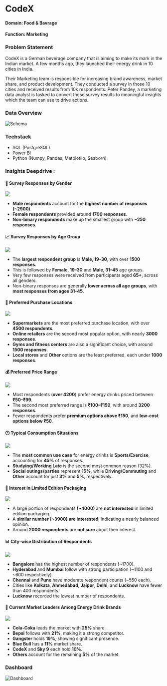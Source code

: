# CodeX
#### Domain: Food & Bavrage  
#### Function: Marketing  

### Problem Statement 
CodeX is a German beverage company that is aiming to make its mark in the Indian market. A few months ago, they launched their energy drink in 10 cities in India.

Their Marketing team is responsible for increasing brand awareness, market share, and product development. They conducted a survey in those 10 cities and received results from 10k respondents. Peter Pandey, a marketing data analyst is tasked to convert these survey results to meaningful insights which the team can use to drive actions.

### Data Overview
![Schema](https://github.com/Shandeep-Raula/CodeX/blob/main/ERD.png)


### Techstack
- SQL (PostgreSQL)
- Power BI
- Python (Numpy, Pandas, Matplotlib, Seaborn)

### Insights Deepdrive :

#### 🚻 Survey Responses by Gender
![](https://github.com/Shandeep-Raula/CodeX/blob/main/Fig/No%20of%20response%20by%20gender.png)
- **Male respondents** account for the **highest number of responses (~2900)**.
- **Female respondents** provided around **1700 responses**.
- **Non-binary respondents** make up the smallest group with **~250 responses**.

#### 📈 Survey Responses by Age Group
![](https://github.com/Shandeep-Raula/CodeX/blob/main/Fig/No%20of%20response%20in%20each%20age%20group.png)
- The **largest respondent group** is **Male, 19–30**, with over **1500 responses**.
- This is followed by **Female, 19–30** and **Male, 31–45** age groups.
- Very few responses were received from participants aged **65+**, across all genders.
- Non-binary responses are generally **lower across all age groups**, with **most responses from ages 31–45**.



#### 🛒 Preferred Purchase Locations
![](https://github.com/Shandeep-Raula/CodeX/blob/main/Fig/Preferred%20Purchase%20Locations.png)
- **Supermarkets** are the most preferred purchase location, with over **4500 respondents**.
- **Online retailers** are the second most popular option, with nearly **3000 responses**.
- **Gyms and fitness centers** are also a significant choice, with around **1500 responses**.
- **Local stores** and **Other** options are the least preferred, each under **1000 responses**.


#### 💰 Preferred Price Range
![](https://github.com/Shandeep-Raula/CodeX/blob/main/Fig/Preferred%20Price%20Range.png)
- Most respondents (**over 4200**) prefer energy drinks priced between **₹50–₹99**.
- The second most preferred range is **₹100–₹150**, with around **3200 responses**.
- Fewer respondents prefer **premium options above ₹150**, and **low-cost options below ₹50**.


#### 🕒 Typical Consumption Situations
![](https://github.com/Shandeep-Raula/CodeX/blob/main/Fig/Typical%20Consumption%20Situations.png)
- The **most common use case** for energy drinks is **Sports/Exercise**, accounting for **45%** of responses.
- **Studying/Working Late** is the second most common reason (32%).
- **Social outings/parties** represent **15%**, while **Driving/Commuting** and **Other** account for just **3%** and **5%**, respectively.




#### 🎁 Interest in Limited Edition Packaging
![](https://github.com/Shandeep-Raula/CodeX/blob/main/Fig/Interest%20in%20Limited%20Edition%20Packaging.png)
- A large portion of respondents **(~4000)** are **not interested** in limited edition packaging.
- A **similar number (~3900)** **are interested**, indicating a nearly balanced opinion.
- Around **2000 respondents** are **not sure** about their interest.

#### 📊 City-wise Distribution of Respondents
![](https://github.com/Shandeep-Raula/CodeX/blob/main/Fig/City-wise%20Distribution%20of%20Respondents.png)
- **Bangalore** has the highest number of respondents (~1700).
- **Hyderabad** and **Mumbai** follow with strong participation (~1100 and ~600 respectively).
- **Chennai** and **Pune** have moderate respondent counts (~550 each).
- Cities like **Kolkata**, **Ahmedabad**, **Jaipur**, **Delhi**, and **Lucknow** have fewer than 400 respondents.
- **Lucknow** recorded the lowest number of respondents.

#### 🥤 Current Market Leaders Among Energy Drink Brands
![](https://github.com/Shandeep-Raula/CodeX/blob/main/Fig/Current%20Market%20Leaders%20Among%20Energy%20Drink%20Brands.png)
- **Cola-Coka** leads the market with **25%** share.
- **Bepsi** follows with **21%**, making it a strong competitor.
- **Gangster** holds **19%**, showing significant presence.
- **Blue Bull** has a **11%** market share.
- **CodeX** and **Sky 9** each hold **10%**.
- **Others** account for the remaining **5%** of the market.



  
### Dashboard
![Dashboard](https://github.com/Shandeep-Raula/CodeX/blob/main/CodeX_Dashboard.jpg)




